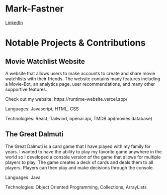# Mark-Fastner
[LinkedIn](https://www.linkedin.com/in/mark-fastner-3641a0201/)

<h1>Notable Projects & Contributions</h1>

<h2>Movie Watchlist Website</h2>
<p>A website that allows users to make accounts to create and share movie watchlists with their friends. The website contains many features including a Movie-Bot, an analytics page, user recommendations, and many other supportive features.</p>
Check out my website: https://runtime-website.vercel.app/
<p>Languages: Javascript, HTML, CSS</p>
<p>Technologies: React, Tailwind, openai api, TMDB api(movies database)</p>

<h2>The Great Dalmuti</h2>
<p>The Great Dalmuti is a card game that I have played with my family for years. I wanted to have the ability to play my favorite game anywhere in the world so I developed a console version of the game that allows for multiple players to play. The game creates a deck of cards and deals them to all players. Players can then play and make decisions through the console.</p>
<p>Languages: Java</p>
<p>Technologies: Object Oriented Programming, Collections, ArrayLists</p>


